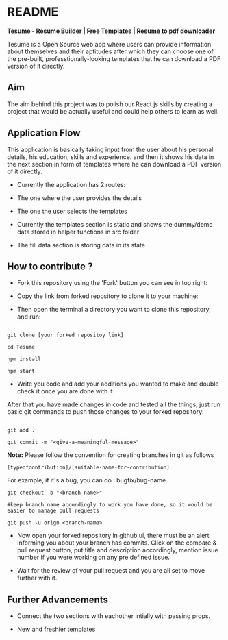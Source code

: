 # README

**Tesume - Resume Builder | Free Templates | Resume to pdf downloader**

Tesume is a Open Source web app where users can provide information about themselves and their aptitudes after which they can choose one of the pre-built, professtionally-looking templates that he can download a PDF version of it directly.

## Aim

The aim behind this project was to polish our React.js skills by creating a project that would be actually useful and could help others to learn as well.

## Application Flow

This application is basically taking input from the user about his personal details, his education, skills and experience. and then it shows his data in the next section in form of templates where he can download a PDF version of it directly.

- Currently the application has 2 routes:

- The one where the user provides the details

- The one the user selects the templates

- Currently the templates section is static and shows the dummy/demo data stored in helper functions in src folder

- The fill data section is storing data in its state


## How to contribute ?

- Fork this repository using the 'Fork' button you can see in top right:

- Copy the link from forked repository to clone it to your machine:

- Then open the terminal a directory you want to clone this repository, and run:

```

git clone [your forked repositoy link]

cd Tesume

npm install

npm start

```

- Write you code and add your additions you wanted to make and double check it once you are done with it

After that you have made changes in code and tested all the things, just run basic git commands to push those changes to your forked repository:

```

git add .

git commit -m "<give-a-meaningful-message>"

```

**Note:** Please follow the convention for creating branches in git as follows

```
[typeofcontribution]/[suitable-name-for-contribution]
```
For example, if it's a bug, you can do : bugfix/bug-name
```
git checkout -b "<branch-name>"

#keep branch name accordingly to work you have done, so it would be easier to manage pull requests

git push -u orign <branch-name>
```

- Now open your forked repository in github ui, there must be an alert informing you about your branch has commits. Click on the compare & pull request button, put title and description accordingly, mention issue number if you were working on any pre defined issue.

- Wait for the review of your pull request and you are all set to move further with it.


## Further Advancements

- Connect the two sections with eachother intially with passing props.

- New and freshier templates
